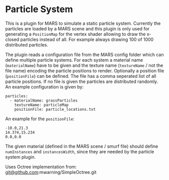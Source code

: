 # Particle System

This is a plugin for MARS to simulate a static particle system.
Currently the particles are loaded by a MARS scene and this plugin
is only used for generating a `PositionMap` for the vertex shader
allowing to draw the x-closed particles instead of all. For example
always drawing 100 of 1000 distributed particles.

The plugin reads a configuration file from the MARS config folder
which can define multiple particle systems. For each system a
material name (`materialName`) have to be given and the texture
name (`textureName` / not the file name) encoding the particle
positions to render. Optionally a position file (`positionFile`)
can be defined. The file has a comma seperated list of all particle
positions. If no file is given the particles are distributed randomly.
An example configuration is given by:

    particles:
      - materialName: grassParticles
        textureName: particleMap
        positionFile: particle_locations.txt

An example for the `positionFile`:

    -10.0,21.3
    14.374,15.234
    0.0,0.0

The given material (defined in the MARS scene / smurf file) should define
`numInstances` and `instancesWidth`, since they are needed by the
particle system plugin.


Uses Octree implementation from:
git@github.com:mwarning/SimpleOctree.git
